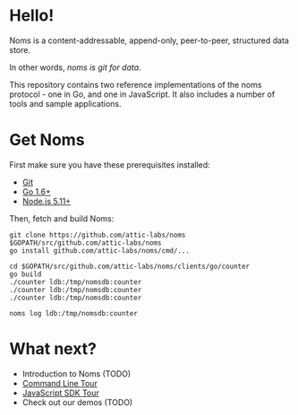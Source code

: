 # Hello!

Noms is a content-addressable, append-only, peer-to-peer, structured data store.

In other words, *noms is git for data*.

This repository contains two reference implementations of the noms protocol - one in Go, and one in JavaScript. It also includes a number of tools and sample applications.

# Get Noms

First make sure you have these prerequisites installed:

* [Git](https://git-scm.com/)
* [Go 1.6+](https://golang.org/dl/)
* [Node.js 5.11+](https://nodejs.org/download/)

Then, fetch and build Noms:

```
git clone https://github.com/attic-labs/noms $GOPATH/src/github.com/attic-labs/noms
go install github.com/attic-labs/noms/cmd/...

cd $GOPATH/src/github.com/attic-labs/noms/clients/go/counter
go build
./counter ldb:/tmp/nomsdb:counter
./counter ldb:/tmp/nomsdb:counter
./counter ldb:/tmp/nomsdb:counter

noms log ldb:/tmp/nomsdb:counter
```

# What next?

* Introduction to Noms (TODO)
* [Command Line Tour](https://github.com/attic-labs/noms/blob/master/doc/cli-tour.md)
* [JavaScript SDK Tour](https://github.com/attic-labs/noms/blob/master/doc/js-tour.md)
* Check out our demos (TODO)
